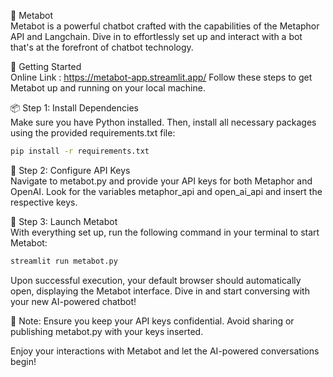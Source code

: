🤖 Metabot\
Metabot is a powerful chatbot crafted with the capabilities of the Metaphor API and Langchain. Dive in to effortlessly set up and interact with a bot that's at the forefront of chatbot technology.

🚀 Getting Started\
Online Link : https://metabot-app.streamlit.app/
Follow these steps to get Metabot up and running on your local machine.

📦 Step 1: Install Dependencies\
Make sure you have Python installed. Then, install all necessary packages using the provided requirements.txt file:

```bash
pip install -r requirements.txt
```

🔑 Step 2: Configure API Keys\
Navigate to metabot.py and provide your API keys for both Metaphor and OpenAI. Look for the variables metaphor_api and open_ai_api and insert the respective keys.

🎉 Step 3: Launch Metabot\
With everything set up, run the following command in your terminal to start Metabot:

```bash
streamlit run metabot.py
```

Upon successful execution, your default browser should automatically open, displaying the Metabot interface. Dive in and start conversing with your new AI-powered chatbot!

📜 Note: Ensure you keep your API keys confidential. Avoid sharing or publishing metabot.py with your keys inserted.

Enjoy your interactions with Metabot and let the AI-powered conversations begin!

